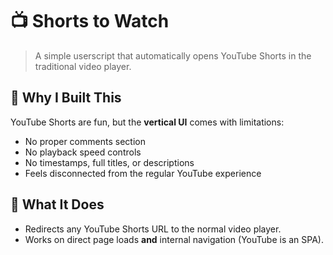 # 📺 Shorts to Watch

> A simple userscript that automatically opens YouTube Shorts in the traditional video player.

## 🎯 Why I Built This

YouTube Shorts are fun, but the **vertical UI** comes with limitations:

- No proper comments section  
- No playback speed controls  
- No timestamps, full titles, or descriptions  
- Feels disconnected from the regular YouTube experience

## 🔧 What It Does

- Redirects any YouTube Shorts URL to the normal video player.
- Works on direct page loads **and** internal navigation (YouTube is an SPA).
